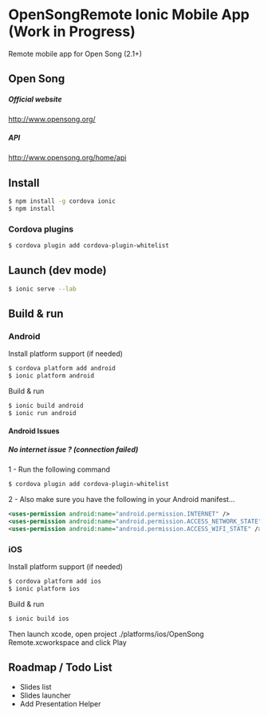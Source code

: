 OpenSongRemote Ionic Mobile App (Work in Progress)
=====================
Remote mobile app for Open Song (2.1+)

## Open Song

##### Official website
http://www.opensong.org/

##### API
http://www.opensong.org/home/api

## Install

```bash
$ npm install -g cordova ionic
$ npm install
```

### Cordova plugins

```bash
$ cordova plugin add cordova-plugin-whitelist
```

## Launch (dev mode)

```bash
$ ionic serve --lab
```

## Build & run

### Android

Install platform support (if needed)
```bash
$ cordova platform add android
$ ionic platform android
```

Build & run
```bash
$ ionic build android
$ ionic run android
```

#### Android Issues

##### No internet issue ? (connection failed)
1 - Run the following command
```bash
$ cordova plugin add cordova-plugin-whitelist
```
2 - Also make sure you have the following in your Android manifest...
```xml
<uses-permission android:name="android.permission.INTERNET" />
<uses-permission android:name="android.permission.ACCESS_NETWORK_STATE" />
<uses-permission android:name="android.permission.ACCESS_WIFI_STATE" />
 ```


### iOS

Install platform support (if needed)
```bash
$ cordova platform add ios
$ ionic platform ios
```

Build & run
```bash
$ ionic build ios
```
Then launch xcode, open project ./platforms/ios/OpenSong Remote.xcworkspace and click Play


## Roadmap / Todo List
* Slides list
* Slides launcher
* Add Presentation Helper
